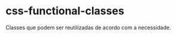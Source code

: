css-functional-classes
======================

Classes que podem ser reutilizadas de acordo com a necessidade.
